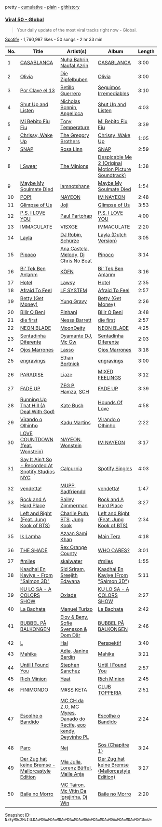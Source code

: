 pretty - [cumulative](/playlists/cumulative/37i9dQZEVXbLiRSasKsNU9.md) - [plain](/playlists/plain/37i9dQZEVXbLiRSasKsNU9) - [githistory](https://github.githistory.xyz/mackorone/spotify-playlist-archive/blob/main/playlists/plain/37i9dQZEVXbLiRSasKsNU9)

### [Viral 50 \- Global](https://open.spotify.com/playlist/37i9dQZEVXbLiRSasKsNU9)

> Your daily update of the most viral tracks right now \- Global.

[Spotify](https://open.spotify.com/user/spotify) - 1,760,997 likes - 50 songs - 2 hr 33 min

| No. | Title | Artist(s) | Album | Length |
|---|---|---|---|---|
| 1 | [CASABLANCA](https://open.spotify.com/track/7gvhpn0qGA0r3GDqrPnmhD) | [Nuha Bahrin](https://open.spotify.com/artist/23t2TA28fx4549a1P0Nl65), [Naufal Azrin](https://open.spotify.com/artist/2VN6ToUICX0UvbJtUVa5Ij) | [CASABLANCA](https://open.spotify.com/album/79q2SC1pSKJ5feP5NfKGaU) | 3:00 |
| 2 | [Olivia](https://open.spotify.com/track/6weT0OACEb3e4KLQJInf4I) | [Die Zipfelbuben](https://open.spotify.com/artist/2V63XSO1pn1xopgeRMP06U) | [Olivia](https://open.spotify.com/album/1X3UgwybikhCJJYEZQrQJx) | 3:00 |
| 3 | [Por Clave el 13](https://open.spotify.com/track/5xwP3VbM3eBKOeFF3fwn6Z) | [Betillo Guerrero](https://open.spotify.com/artist/0OtTjzw8SQkRaGzpTNvu1y) | [Seguimos Irremediables](https://open.spotify.com/album/40qsMl66nONy9hHLMHATwO) | 3:10 |
| 4 | [Shut Up and Listen](https://open.spotify.com/track/0yqAz6HBzwlJ2nGjK4UiX0) | [Nicholas Bonnin](https://open.spotify.com/artist/3nirCcAFDstMworUJd3OfN), [Angelicca](https://open.spotify.com/artist/5Jxv8p3dEf5cFKiDaNdvLP) | [Shut Up and Listen](https://open.spotify.com/album/3wAAwpD30OPym42xsioMmc) | 4:03 |
| 5 | [Mi Bebito Fiu Fiu](https://open.spotify.com/track/4Ke7vgenot8iGErbr6Bdwa) | [Tony Temperature](https://open.spotify.com/artist/39WQE9Gh5H6kiCETIwJGgv) | [Mi Bebito Fiu Fiu](https://open.spotify.com/album/1XG3gnmKvB0kC5sFztQ0E8) | 3:39 |
| 6 | [Chrissy, Wake Up](https://open.spotify.com/track/6w2pWpwDY4igt0UAtowyAV) | [The Gregory Brothers](https://open.spotify.com/artist/0V8tQXWkKPD5SxsB2moGew) | [Chrissy, Wake Up](https://open.spotify.com/album/5pTUl9j9aiSHSdWp1gt0jb) | 1:05 |
| 7 | [SNAP](https://open.spotify.com/track/0QPRDC97rIQB3Jh3hrVJoH) | [Rosa Linn](https://open.spotify.com/artist/46xBNx0j6cwY6sD9LgMTm1) | [SNAP](https://open.spotify.com/album/4Cv9qCS1q3FDyyRFHGyc1g) | 2:59 |
| 8 | [I Swear](https://open.spotify.com/track/4t9cpYT8AD3G2TGwSRQVDK) | [The Minions](https://open.spotify.com/artist/3NVrWkcHOtmPbMSvgHmijZ) | [Despicable Me 2 \(Original Motion Picture Soundtrack\)](https://open.spotify.com/album/3xU6u2UadKV6gHjlXdJvqZ) | 1:38 |
| 9 | [Maybe My Soulmate Died](https://open.spotify.com/track/7N1bEUVuQo8HHuikDgJ10c) | [iamnotshane](https://open.spotify.com/artist/3jN7f9X0EmFnsbRS6nl6as) | [Maybe My Soulmate Died](https://open.spotify.com/album/0sCKHcwHvwtLYuaBNfE6BL) | 1:54 |
| 10 | [POP!](https://open.spotify.com/track/5rJ7bdPmr8nfmm2JQ8xHOz) | [NAYEON](https://open.spotify.com/artist/1VwDG9aBflQupaFNjUru9A) | [IM NAYEON](https://open.spotify.com/album/7yePounUspaQfanDsw6nI0) | 2:48 |
| 11 | [Glimpse of Us](https://open.spotify.com/track/6xGruZOHLs39ZbVccQTuPZ) | [Joji](https://open.spotify.com/artist/3MZsBdqDrRTJihTHQrO6Dq) | [Glimpse of Us](https://open.spotify.com/album/6ZZvx0aefZV3LKa053fn71) | 3:53 |
| 12 | [P.S\. I LOVE YOU](https://open.spotify.com/track/1w3azB0VuRFp79AduIwrIy) | [Paul Partohap](https://open.spotify.com/artist/7JUNqSO2J7JcC76ShZ9DI9) | [P.S\. I LOVE YOU](https://open.spotify.com/album/3AIGFmb0M86SOig1ghbxvq) | 4:00 |
| 13 | [IMMACULATE](https://open.spotify.com/track/5Txeau6Fi96zS4THXUJ4w7) | [VISXGE](https://open.spotify.com/artist/6kLsCQ1gKvJmjmC8XbfqFE) | [IMMACULATE](https://open.spotify.com/album/4dWpLZBzW0M5FG3H3nbtTt) | 2:20 |
| 14 | [Layla](https://open.spotify.com/track/5ucyKDPjLpYLGadsRO1wSB) | [DJ Robin](https://open.spotify.com/artist/06VwNCd4PPAxBuxheaf5bz), [Schürze](https://open.spotify.com/artist/3S46qb1V62vKdGl1sR6LEQ) | [Layla \(Dutch Version\)](https://open.spotify.com/album/0FzJ3c7iD03TfPeRnsrgwu) | 3:05 |
| 15 | [Pipoco](https://open.spotify.com/track/7AwVSKaQxpidrtYBerkHKk) | [Ana Castela](https://open.spotify.com/artist/2CKOmarVWvWqkNWUatHCex), [Melody](https://open.spotify.com/artist/7ySZCEP4HFGckYYPK5rqFI), [Dj Chris No Beat](https://open.spotify.com/artist/0vdcZzmneH0nK9CYFHQBjk) | [Pipoco](https://open.spotify.com/album/00C8jeBlMsEwhksDe34e6E) | 3:14 |
| 16 | [Bi' Tek Ben Anlarım](https://open.spotify.com/track/7toL7Re9rApzIuIFDaLQSe) | [KÖFN](https://open.spotify.com/artist/3ZKkHPTZTq8z8pokwZiInd) | [Bi' Tek Ben Anlarım](https://open.spotify.com/album/0cQbLrbLcdnLnyvYGlLEBV) | 3:16 |
| 17 | [Hotel](https://open.spotify.com/track/1rfsEU57ofvxhII8Xs57WF) | [Lawsy](https://open.spotify.com/artist/4KatuTqriDODW9YiAIZD3T) | [Hotel](https://open.spotify.com/album/4wSF1oy5QmEopBZ2KZxIy1) | 2:35 |
| 18 | [Afraid To Feel](https://open.spotify.com/track/40SBS57su9xLiE1WqkXOVr) | [LF SYSTEM](https://open.spotify.com/artist/0HxX6imltnNXJyQhu4nsiO) | [Afraid To Feel](https://open.spotify.com/album/528LrHfHcB7PMAvyp8Obhp) | 2:57 |
| 19 | [Betty \(Get Money\)](https://open.spotify.com/track/4cacyP5c3PMlfnyjpg13xW) | [Yung Gravy](https://open.spotify.com/artist/2YOYua8FpudSEiB9s88IgQ) | [Betty \(Get Money\)](https://open.spotify.com/album/3FEQZNn34v3EdxrVKi9pZF) | 2:26 |
| 20 | [Bilir O Beni](https://open.spotify.com/track/0szRcHR9IsUO2Xj8uAKPM6) | [Pinhani](https://open.spotify.com/artist/4Bdqzh78prwuqwInMb555P) | [Bilir O Beni](https://open.spotify.com/album/01waXdENwB18KCgTHw89Rb) | 3:48 |
| 21 | [die first](https://open.spotify.com/track/21szgNA72iLwvBxHQLgwBh) | [Nessa Barrett](https://open.spotify.com/artist/7pwufEBGfggjoI8twqlsmQ) | [die first](https://open.spotify.com/album/56raLTkxER12w8xejGTpSG) | 2:57 |
| 22 | [NEON BLADE](https://open.spotify.com/track/0iUrxveyNUBfj0cqjYEijt) | [MoonDeity](https://open.spotify.com/artist/5ja9cfKWW8Zj9aloyK8WuY) | [NEON BLADE](https://open.spotify.com/album/4zRjyCx4wMu480J7tac2Gm) | 4:25 |
| 23 | [Sentadinha Diferente](https://open.spotify.com/track/1XcmAgREOuJQb91sr68AAD) | [Dyamante DJ](https://open.spotify.com/artist/3i7Bn2SoEkRVEGkdz9o6Yu), [Mc Gw](https://open.spotify.com/artist/0f1IECbrVV952unZkzrsg2) | [Sentadinha Diferente](https://open.spotify.com/album/3TN3L1SoMfzqVSnq5jcZJx) | 2:03 |
| 24 | [Ojos Marrones](https://open.spotify.com/track/7gwT3HGL84vF7bgtwL1N88) | [Lasso](https://open.spotify.com/artist/3SCOuAxngTC1yGjKMcIPEd) | [Ojos Marrones](https://open.spotify.com/album/5cgqNq1Esd6F0D1vQ9uD63) | 3:18 |
| 25 | [engravings](https://open.spotify.com/track/4u5CfuAGAHNYDIHSSW7BiY) | [Ethan Bortnick](https://open.spotify.com/artist/0LyP0Zn0mXLb65AgGOS6EY) | [engravings](https://open.spotify.com/album/2SbLcM1nwlKO76evmEuX6w) | 3:00 |
| 26 | [PARADISE](https://open.spotify.com/track/2q7jpVfCtcuRwcur9nQeuC) | [Liaze](https://open.spotify.com/artist/744jIBAAvzMa5eVtUZDxR1) | [MIXED FEELINGS](https://open.spotify.com/album/1ldWJtQGYdE34MP627RCBc) | 3:12 |
| 27 | [FADE UP](https://open.spotify.com/track/4ZpIuzx91EAPK3VimONbfB) | [ZEG P](https://open.spotify.com/artist/1rpxM2mBJnWdfPeieLDYOc), [Hamza](https://open.spotify.com/artist/5gs4Sm2WQUkcGeikMcVHbh), [SCH](https://open.spotify.com/artist/2kXKa3aAFngGz2P4GjG5w2) | [FADE UP](https://open.spotify.com/album/6eD0LYFE7Tp1vOFffZVWNr) | 3:39 |
| 28 | [Running Up That Hill \(A Deal With God\)](https://open.spotify.com/track/75FEaRjZTKLhTrFGsfMUXR) | [Kate Bush](https://open.spotify.com/artist/1aSxMhuvixZ8h9dK9jIDwL) | [Hounds Of Love](https://open.spotify.com/album/5BWl0bB1q0TqyFmkBEupZy) | 4:58 |
| 29 | [Virando o Olhinho](https://open.spotify.com/track/3lQnTQFBxk1HMsj8aa4syY) | [Kadu Martins](https://open.spotify.com/artist/57VQCKnZ9nhS7bvoviXuZK) | [Virando o Olhinho](https://open.spotify.com/album/4cvDlA9Wkz11INek2lPamN) | 2:22 |
| 30 | [LOVE COUNTDOWN \(feat\. Wonstein\)](https://open.spotify.com/track/5SCueETKJMI9LrMjrvlbjf) | [NAYEON](https://open.spotify.com/artist/1VwDG9aBflQupaFNjUru9A), [Wonstein](https://open.spotify.com/artist/5o615XColiSVMPDWlslKSk) | [IM NAYEON](https://open.spotify.com/album/7yePounUspaQfanDsw6nI0) | 3:17 |
| 31 | [Say It Ain't So \- Recorded At Spotify Studios NYC](https://open.spotify.com/track/4NBSkqCopxDtoMNABwtsce) | [Calpurnia](https://open.spotify.com/artist/5A2yiLLhc0NJaG8rn4mYp5) | [Spotify Singles](https://open.spotify.com/album/520akeRTx4b3o0RQZT23Zo) | 4:03 |
| 32 | [vendetta!](https://open.spotify.com/track/5Sk39LuvdwuvL84jD01Dum) | [MUPP](https://open.spotify.com/artist/7B9Gg9epjQzfNGdxijFczG), [Sadfriendd](https://open.spotify.com/artist/4UT0p3ljEiD472lZp44KLH) | [vendetta!](https://open.spotify.com/album/68lLFdlKCAqUQ3p3uDlozr) | 1:47 |
| 33 | [Rock and A Hard Place](https://open.spotify.com/track/4686eQ81DEswHa90bcdlC9) | [Bailey Zimmerman](https://open.spotify.com/artist/3win9vGIxFfBRag9S63wwf) | [Rock and A Hard Place](https://open.spotify.com/album/7Gqqhy2ohX3puChylfkvT0) | 3:27 |
| 34 | [Left and Right \(Feat\. Jung Kook of BTS\)](https://open.spotify.com/track/0mBP9X2gPCuapvpZ7TGDk3) | [Charlie Puth](https://open.spotify.com/artist/6VuMaDnrHyPL1p4EHjYLi7), [BTS](https://open.spotify.com/artist/3Nrfpe0tUJi4K4DXYWgMUX), [Jung Kook](https://open.spotify.com/artist/6HaGTQPmzraVmaVxvz6EUc) | [Left and Right \(Feat\. Jung Kook of BTS\)](https://open.spotify.com/album/4LyiYe4wZ6XwzUne79hidF) | 2:34 |
| 35 | [Ik Lamha](https://open.spotify.com/track/6KtSNVgCmQEvDgIuHoXAkT) | [Azaan Sami Khan](https://open.spotify.com/artist/6v5vYOydZ5MrA2qr6e4Lkc) | [Main Tera](https://open.spotify.com/album/47nAxBUhyce2q5v8lN1H2v) | 4:18 |
| 36 | [THE SHADE](https://open.spotify.com/track/1gH1h30wkQdd9zhY3j7a8T) | [Rex Orange County](https://open.spotify.com/artist/7pbDxGE6nQSZVfiFdq9lOL) | [WHO CARES?](https://open.spotify.com/album/2yI4m5Yu2tl8v0It5P9WVz) | 3:01 |
| 37 | [\#miles](https://open.spotify.com/track/1hboZZxKIEjLHRIkhx4Soi) | [skaiwater](https://open.spotify.com/artist/1URVdcNYXigvk6Dj0fHYOM) | [\#miles](https://open.spotify.com/album/2PCs0ZB8bHofV9khzpRmal) | 1:55 |
| 38 | [Kaadhal En Kaviye \- From "Salmon 3D"](https://open.spotify.com/track/6XYQvYJzHjK5150Vl7NKfJ) | [Sid Sriram](https://open.spotify.com/artist/7qjJw7ZM2ekDSahLXPjIlN), [Sreejith Edavana](https://open.spotify.com/artist/1m9rpvDVv7rftegCQDIESg) | [Kaadhal En Kaviye \(From "Salmon 3D"\)](https://open.spotify.com/album/2Ys8XveN5alui1GxnO9JDK) | 5:11 |
| 39 | [KU LO SA \- A COLORS SHOW](https://open.spotify.com/track/2WigMwGJysIh9fRnSJvpjn) | [Oxlade](https://open.spotify.com/artist/3WTrdbZU99dgTtt3ZkyamT) | [KU LO SA \- A COLORS SHOW](https://open.spotify.com/album/36bNKiiUjxUCaAO7QtUVfi) | 2:27 |
| 40 | [La Bachata](https://open.spotify.com/track/5ww2BF9slyYgNOk37BlC4u) | [Manuel Turizo](https://open.spotify.com/artist/0tmwSHipWxN12fsoLcFU3B) | [La Bachata](https://open.spotify.com/album/1TpGeAzOJgAGdPkcWl95r2) | 2:42 |
| 41 | [BUBBEL PÅ BALKONGEN](https://open.spotify.com/track/1RwQZNgaXl01krZHuSUlE8) | [Elov & Beny](https://open.spotify.com/artist/4uAXlCewJdAu44uAHehKfd), [Sofie Svensson & Dom Där](https://open.spotify.com/artist/7LBwVPl8kIn3I949KmBVim) | [BUBBEL PÅ BALKONGEN](https://open.spotify.com/album/09dL2m4Jx62jwDYqGhtCcn) | 2:46 |
| 42 | [L](https://open.spotify.com/track/66SBpMfdxpe7B2UF0hq4DR) | [Hal](https://open.spotify.com/artist/5vTG3EyFrsARtIGDWZNRzu) | [Perspektif](https://open.spotify.com/album/7KUfHZL0mIQunr64Tqy5mq) | 3:40 |
| 43 | [Mahika](https://open.spotify.com/track/47sq83n5WN22ZzYnGn8aTy) | [Adie](https://open.spotify.com/artist/1DlYnIiliftt6R21Y5NOW2), [Janine Berdin](https://open.spotify.com/artist/4qPhnQfRgdgcZEdXgENOnr) | [Mahika](https://open.spotify.com/album/3WaVt2pLL12vKhAwQgKld4) | 3:21 |
| 44 | [Until I Found You](https://open.spotify.com/track/0T5iIrXA4p5GsubkhuBIKV) | [Stephen Sanchez](https://open.spotify.com/artist/5XKFrudbV4IiuE5WuTPRmT) | [Until I Found You](https://open.spotify.com/album/18CtLoAMTr7F8ngtuM6D8i) | 2:57 |
| 45 | [Rich Minion](https://open.spotify.com/track/1JIgFmCP5OCTEGV866WP3b) | [Yeat](https://open.spotify.com/artist/3qiHUAX7zY4Qnjx8TNUzVx) | [Rich Minion](https://open.spotify.com/album/2JDTUHzxf0mkHdKxIw8Aje) | 2:45 |
| 46 | [FINIMONDO](https://open.spotify.com/track/0RFRr1i6USZRE66r5vB9OT) | [M¥SS KETA](https://open.spotify.com/artist/594PwrFy2mmLueuUwUgoCM) | [CLUB TOPPERIA](https://open.spotify.com/album/55jRiCSPrXaypNbQFnL1ei) | 2:51 |
| 47 | [Escolhe o Bandido](https://open.spotify.com/track/3QxKHcpNt6CWNUYCLLBHeZ) | [MC CH da Z.O](https://open.spotify.com/artist/5cPFz5IHZH7LE8h2DOuhDA), [MC Myres](https://open.spotify.com/artist/4GeitETxoipNor9MyEEbYz), [Danado do Recife](https://open.spotify.com/artist/1m2ae8UiHCWhIARPw33Xhx), [eoo kendy](https://open.spotify.com/artist/0p0wrJX8lQEIbxCHU7JzIA), [Deyvinho PL](https://open.spotify.com/artist/6EjGbKRm2EruQW0ZAIKzoK) | [Escolhe o Bandido](https://open.spotify.com/album/1Xdq2uHOP7p6NQ2RRPrAp7) | 2:24 |
| 48 | [Paro](https://open.spotify.com/track/7BTwRzjCkjMJUEMmXvGPAR) | [Nej](https://open.spotify.com/artist/3BQ9mWlgFRfMr5EdNfc10a) | [Sos \(Chapitre 1\)](https://open.spotify.com/album/5FLRz3yaK09OCqUIlspaET) | 3:24 |
| 49 | [Der Zug hat keine Bremse \- Mallorcastyle Edition](https://open.spotify.com/track/3T4DdPVqWeaC4U7vrIxlKz) | [Mia Julia](https://open.spotify.com/artist/3tN4jv8IaO9UAKTWqpXaV4), [Lorenz Büffel](https://open.spotify.com/artist/6dKYo2aegt1Cpez6tyd2ai), [Malle Anja](https://open.spotify.com/artist/7GgR71h3yQSxU4bwfX9gRd) | [Der Zug hat keine Bremse \(Mallorcastyle Edition\)](https://open.spotify.com/album/1EqQTMuCCCO7wXH8S9pZyZ) | 3:27 |
| 50 | [Baile no Morro](https://open.spotify.com/track/0i4UV3HjjvsUuV3BajEXoD) | [MC Tairon](https://open.spotify.com/artist/7ujbuq6hAjLSf7cGr6au0b), [Mc Vitin Da Igrejinha](https://open.spotify.com/artist/6junQmlAntqTBJPTYCq25a), [Dj Win](https://open.spotify.com/artist/04NtfTeul9H9B41tPvF3MG) | [Baile no Morro](https://open.spotify.com/album/0zk4s7xBJ8M2VoT0TTd230) | 2:20 |

Snapshot ID: `NzEyMDc2MzI4LDAwMDAwMDAwMDAwMDAwMDAwMDAwMDAwMDAwMDAwMDAwMDAwMDY1NmU=`
